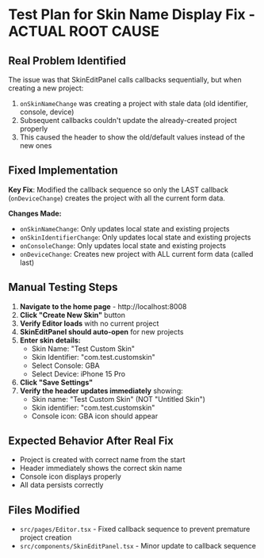 # Test Plan for Skin Name Display Fix - ACTUAL ROOT CAUSE

## Real Problem Identified

The issue was that SkinEditPanel calls callbacks sequentially, but when creating a new project:
1. `onSkinNameChange` was creating a project with stale data (old identifier, console, device)
2. Subsequent callbacks couldn't update the already-created project properly
3. This caused the header to show the old/default values instead of the new ones

## Fixed Implementation

**Key Fix**: Modified the callback sequence so only the LAST callback (`onDeviceChange`) creates the project with all the current form data.

**Changes Made:**
- `onSkinNameChange`: Only updates local state and existing projects
- `onSkinIdentifierChange`: Only updates local state and existing projects  
- `onConsoleChange`: Only updates local state and existing projects
- `onDeviceChange`: Creates new project with ALL current form data (called last)

## Manual Testing Steps

1. **Navigate to the home page** - http://localhost:8008
2. **Click "Create New Skin"** button 
3. **Verify Editor loads** with no current project
4. **SkinEditPanel should auto-open** for new projects
5. **Enter skin details:**
   - Skin Name: "Test Custom Skin"
   - Skin Identifier: "com.test.customskin"
   - Select Console: GBA
   - Select Device: iPhone 15 Pro
6. **Click "Save Settings"**
7. **Verify the header updates immediately** showing:
   - Skin name: "Test Custom Skin" (NOT "Untitled Skin")
   - Skin identifier: "com.test.customskin" 
   - Console icon: GBA icon should appear

## Expected Behavior After Real Fix

- Project is created with correct name from the start
- Header immediately shows the correct skin name
- Console icon displays properly
- All data persists correctly

## Files Modified

- `src/pages/Editor.tsx` - Fixed callback sequence to prevent premature project creation
- `src/components/SkinEditPanel.tsx` - Minor update to callback sequence